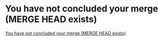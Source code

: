 # You have not concluded your merge (MERGE HEAD exists)
[You have not concluded your merge (MERGE HEAD exists)](https://aiwithcloud.com/2022/09/19/you_have_not_concluded_your_merge_merge_head_exists/)